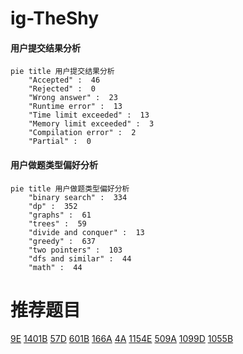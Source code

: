 # ig-TheShy

<!-- tabs:start -->



#### **用户提交结果分析**

```mermaid
pie title 用户提交结果分析
    "Accepted" :  46
    "Rejected" :  0
    "Wrong answer" :  23
    "Runtime error" :  13
    "Time limit exceeded" :  13
    "Memory limit exceeded" :  3
    "Compilation error" :  2
    "Partial" :  0
```

#### **用户做题类型偏好分析**

```mermaid
pie title 用户做题类型偏好分析
    "binary search" :  334
    "dp" :  352
    "graphs" :  61
    "trees" :  59
    "divide and conquer" :  13
    "greedy" :  637
    "two pointers" :  103
    "dfs and similar" :  44
    "math" :  44
```



<!-- tabs:end -->
# 推荐题目
[9E](https://codeforces.com/contest/9/problem/E)
[1401B](https://codeforces.com/contest/1401/problem/B)
[57D](https://codeforces.com/contest/57/problem/D)
[601B](https://codeforces.com/contest/601/problem/B)
[166A](https://codeforces.com/contest/166/problem/A)
[4A](https://codeforces.com/contest/4/problem/A)
[1154E](https://codeforces.com/contest/1154/problem/E)
[509A](https://codeforces.com/contest/509/problem/A)
[1099D](https://codeforces.com/contest/1099/problem/D)
[1055B](https://codeforces.com/contest/1055/problem/B)

